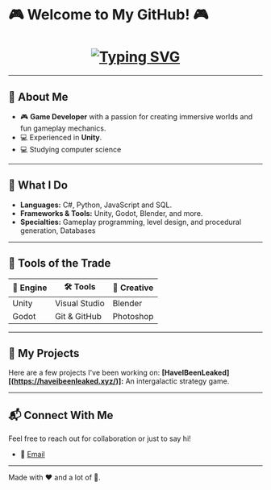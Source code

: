 # 🎮 Welcome to My GitHub! 🎮

<h1 align="center">
  <a href="https://github.com/EUworron" target="_blank">
    <img src="https://readme-typing-svg.demolab.com?font=Press+Start+2P&pause=1000&color=4FFBDF&center=true&vCenter=true&width=435&lines=Hi%2C+I'm+a+Game+Developer!;I+create+fun+and+immersive+games.;Coding+is+my+superpower!;Let's+build+something+amazing." alt="Typing SVG" />
  </a>
</h1>

---

## 🌟 About Me
- 🎮 **Game Developer** with a passion for creating immersive worlds and fun gameplay mechanics.
- 💻 Experienced in **Unity**.
- 💻 Studying computer science


---

## 🚀 What I Do
- **Languages:** C#, Python, JavaScript and SQL.
- **Frameworks & Tools:** Unity, Godot, Blender, and more.
- **Specialties:** Gameplay programming, level design, and procedural generation, Databases

---

## 🔧 Tools of the Trade
| 🚀 Engine        | 🛠️ Tools        | 🎨 Creative   |
|------------------|------------------|----------------|
| Unity            | Visual Studio    | Blender        |
| Godot            | Git & GitHub     | Photoshop      |


---

## 🌌 My Projects
Here are a few projects I've been working on: **[HaveIBeenLeaked][(https://haveibeenleaked.xyz/)]:** An intergalactic strategy game.


---

## 📬 Connect With Me
Feel free to reach out for collaboration or just to say hi!
- 💌 [Email](worron.dev@gmail.com)

---

Made with ❤️ and a lot of 🧠.

